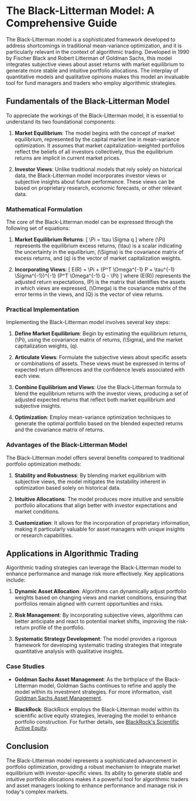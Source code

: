 # The Black-Litterman Model: A Comprehensive Guide

The Black-Litterman model is a sophisticated framework developed to address shortcomings in traditional mean-variance optimization, and it is particularly relevant in the context of algorithmic trading. Developed in 1990 by Fischer Black and Robert Litterman of Goldman Sachs, this model integrates subjective views about asset returns with market equilibrium to generate more stable and intuitive portfolio allocations. The interplay of quantitative models and qualitative opinions makes this model an invaluable tool for fund managers and traders who employ algorithmic strategies.

## Fundamentals of the Black-Litterman Model

To appreciate the workings of the Black-Litterman model, it is essential to understand its two foundational components:

1. **Market Equilibrium**: The model begins with the concept of market equilibrium, represented by the capital market line in mean-variance optimization. It assumes that market capitalization-weighted portfolios reflect the beliefs of all investors collectively, thus the equilibrium returns are implicit in current market prices.

2. **Investor Views**: Unlike traditional models that rely solely on historical data, the Black-Litterman model incorporates investor views or subjective insights about future performance. These views can be based on proprietary research, economic forecasts, or other relevant data.

### Mathematical Formulation

The core of the Black-Litterman model can be expressed through the following set of equations:

1. **Market Equilibrium Returns**:
   \[
   \Pi = \tau \Sigma q
   \]
   where \(\Pi\) represents the equilibrium excess returns, \(\tau\) is a scalar indicating the uncertainty in the equilibrium, \(\Sigma\) is the covariance matrix of excess returns, and \(q\) is the vector of market capitalization weights.

2. **Incorporating Views**:
   \[
   E(R) = \Pi + (P^T \Omega^{-1} P + \tau^{-1} \Sigma^{-1})^{-1} (P^T \Omega^{-1} Q - \Pi)
   \]
   where \(E(R)\) represents the adjusted return expectations, \(P\) is the matrix that identifies the assets in which views are expressed, \(\Omega\) is the covariance matrix of the error terms in the views, and \(Q\) is the vector of view returns.

### Practical Implementation

Implementing the Black-Litterman model involves several key steps:

1. **Define Market Equilibrium**: Begin by estimating the equilibrium returns, \(\Pi\), using the covariance matrix of returns, \(\Sigma\), and the market capitalization weights, \(q\).

2. **Articulate Views**: Formulate the subjective views about specific assets or combinations of assets. These views must be expressed in terms of expected return differences and the confidence levels associated with each view.

3. **Combine Equilibrium and Views**: Use the Black-Litterman formula to blend the equilibrium returns with the investor views, producing a set of adjusted expected returns that reflect both market equilibrium and subjective insights.

4. **Optimization**: Employ mean-variance optimization techniques to generate the optimal portfolio based on the blended expected returns and the covariance matrix of returns.

### Advantages of the Black-Litterman Model

The Black-Litterman model offers several benefits compared to traditional portfolio optimization methods:

1. **Stability and Robustness**: By blending market equilibrium with subjective views, the model mitigates the instability inherent in optimization based solely on historical data.

2. **Intuitive Allocations**: The model produces more intuitive and sensible portfolio allocations that align better with investor expectations and market conditions.

3. **Customization**: It allows for the incorporation of proprietary information, making it particularly valuable for asset managers with unique insights or research capabilities.

## Applications in Algorithmic Trading

Algorithmic trading strategies can leverage the Black-Litterman model to enhance performance and manage risk more effectively. Key applications include:

1. **Dynamic Asset Allocation**: Algorithms can dynamically adjust portfolio weights based on changing views and market conditions, ensuring that portfolios remain aligned with current opportunities and risks.

2. **Risk Management**: By incorporating subjective views, algorithms can better anticipate and react to potential market shifts, improving the risk-return profile of the portfolio.

3. **Systematic Strategy Development**: The model provides a rigorous framework for developing systematic trading strategies that integrate quantitative analysis with qualitative insights.

### Case Studies

- **Goldman Sachs Asset Management**: As the birthplace of the Black-Litterman model, Goldman Sachs continues to refine and apply the model within its investment strategies. For more information, visit [Goldman Sachs Asset Management](https://www.gsam.com/content/gsam/global/en/market-insights/gsam-perspectives.html).

- **BlackRock**: BlackRock employs the Black-Litterman model within its scientific active equity strategies, leveraging the model to enhance portfolio construction. For further details, see [BlackRock's Scientific Active Equity](https://www.blackrock.com/us/individual/products/219301/blackrock-scientific-active-equity-fund).

## Conclusion

The Black-Litterman model represents a sophisticated advancement in portfolio optimization, providing a robust mechanism to integrate market equilibrium with investor-specific views. Its ability to generate stable and intuitive portfolio allocations makes it a powerful tool for algorithmic traders and asset managers looking to enhance performance and manage risk in today's complex markets.

